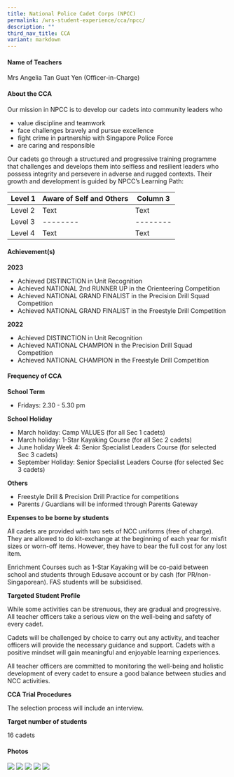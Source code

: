 ```yaml
---
title: National Police Cadet Corps (NPCC)
permalink: /wrs-student-experience/cca/npcc/
description: ""
third_nav_title: CCA
variant: markdown
---
```

#### **Name of Teachers**

Mrs Angelia Tan Guat Yen (Officer-in-Charge)

#### **About the CCA**

Our mission in NPCC is to develop our cadets into community leaders who 
* value discipline and teamwork
* face challenges bravely and pursue excellence
* fight crime in partnership with Singapore Police Force
* are caring and responsible

Our cadets go through a structured and progressive training programme that challenges and develops them into selfless and resilient leaders who possess integrity and persevere in adverse and rugged contexts. Their growth and development is guided by NPCC’s Learning Path: 


| Level 1 | Aware of Self and Others | Column 3 |
| -------- | -------- | -------- |
| Level 2  | Text     | Text     |
| Level 3 | -------- | -------- |
| Level 4    | Text     | Text     |

#### **Achievement(s)**

**2023**

* Achieved DISTINCTION in Unit Recognition
* Achieved NATIONAL 2nd RUNNER UP in the Orienteering Competition
* Achieved NATIONAL GRAND FINALIST in the Precision Drill Squad Competition
* Achieved NATIONAL GRAND FINALIST in the Freestyle Drill Competition

**2022**
* Achieved DISTINCTION in Unit Recognition 
* Achieved NATIONAL CHAMPION in the Precision Drill Squad Competition
* Achieved NATIONAL CHAMPION in the Freestyle Drill Competition

#### Frequency of CCA

**School Term**

* Fridays: 2.30 - 5.30 pm

**School Holiday**

* March holiday: Camp VALUES (for all Sec 1 cadets)
* March holiday: 1-Star Kayaking Course (for all Sec 2 cadets)
* June holiday Week 4: Senior Specialist Leaders Course (for selected Sec 3 cadets)
* September Holiday: Senior Specialist Leaders Course (for selected Sec 3 cadets)


**Others**

* Freestyle Drill & Precision Drill Practice for competitions
* Parents / Guardians will be informed through Parents Gateway
 

**Expenses to be borne by students**

All cadets are provided with two sets of NCC uniforms (free of charge). They are allowed to do kit-exchange at the beginning of each year for misfit sizes or worn-off items. However, they have to bear the full cost for any lost item.

Enrichment Courses such as 1-Star Kayaking will be co-paid between school and students through Edusave account or by cash (for PR/non-Singaporean). FAS students will be subsidised.

**Targeted Student Profile**

While some activities can be strenuous, they are gradual and progressive. All teacher officers take a serious view on the well-being and safety of every cadet.

Cadets will be challenged by choice to carry out any activity, and teacher officers will provide the necessary guidance and support.
Cadets with a positive mindset will gain meaningful and enjoyable learning experiences.

All teacher officers are committed to monitoring the well-being and holistic development of every cadet to ensure a good balance between studies and NCC activities.


**CCA Trial Procedures**

The selection process will include an interview.

 **Target number of students**

16 cadets

#### Photos
![](/images/CCA/ncc1.jpg)
![](/images/CCA/ncc2.jpg)
![](/images/CCA/ncc3.jpg)
![](/images/CCA/ncc4.jpg)
![](/images/CCA/ncc5.jpg)